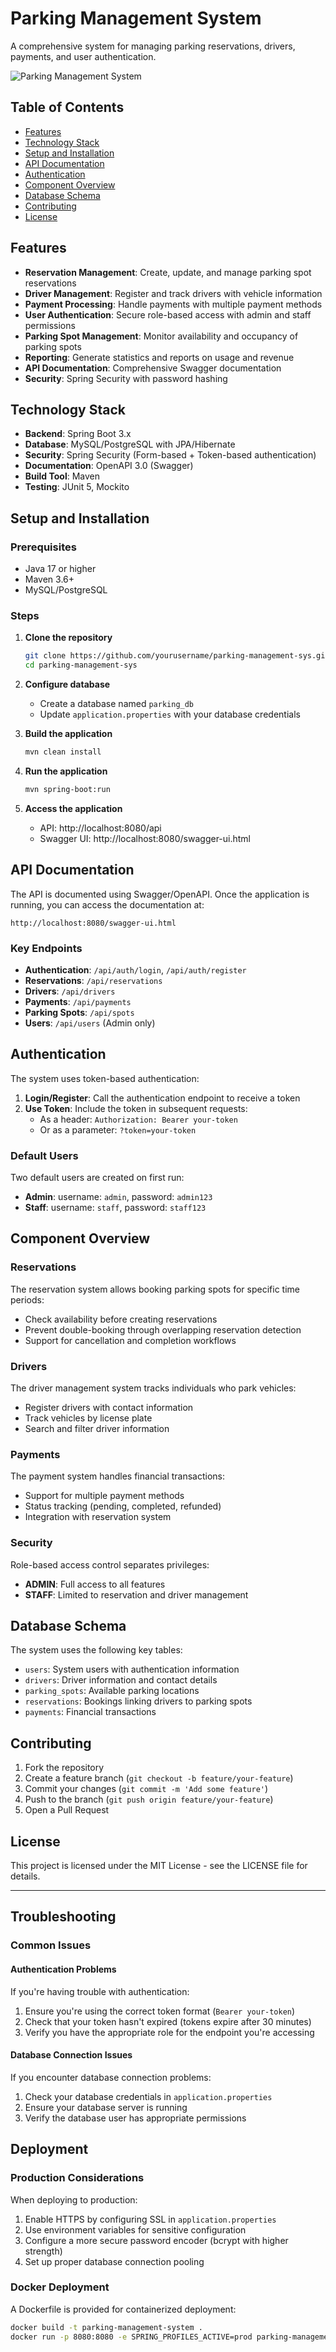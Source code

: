 # Parking Management System

A comprehensive system for managing parking reservations, drivers, payments, and user authentication.

![Parking Management System](./Screenshot%202025-03-15%20at%2010.38.36.png)

## Table of Contents

- [Features](#features)
- [Technology Stack](#technology-stack)
- [Setup and Installation](#setup-and-installation)
- [API Documentation](#api-documentation)
- [Authentication](#authentication)
- [Component Overview](#component-overview)
- [Database Schema](#database-schema)
- [Contributing](#contributing)
- [License](#license)

## Features

- **Reservation Management**: Create, update, and manage parking spot reservations
- **Driver Management**: Register and track drivers with vehicle information
- **Payment Processing**: Handle payments with multiple payment methods
- **User Authentication**: Secure role-based access with admin and staff permissions
- **Parking Spot Management**: Monitor availability and occupancy of parking spots
- **Reporting**: Generate statistics and reports on usage and revenue
- **API Documentation**: Comprehensive Swagger documentation
- **Security**: Spring Security with password hashing

## Technology Stack

- **Backend**: Spring Boot 3.x
- **Database**: MySQL/PostgreSQL with JPA/Hibernate
- **Security**: Spring Security (Form-based + Token-based authentication)
- **Documentation**: OpenAPI 3.0 (Swagger)
- **Build Tool**: Maven
- **Testing**: JUnit 5, Mockito

## Setup and Installation

### Prerequisites

- Java 17 or higher
- Maven 3.6+
- MySQL/PostgreSQL

### Steps

1. **Clone the repository**
   ```bash
   git clone https://github.com/yourusername/parking-management-sys.git
   cd parking-management-sys
   ```

2. **Configure database**
   - Create a database named `parking_db`
   - Update `application.properties` with your database credentials

3. **Build the application**
   ```bash
   mvn clean install
   ```

4. **Run the application**
   ```bash
   mvn spring-boot:run
   ```

5. **Access the application**
   - API: http://localhost:8080/api
   - Swagger UI: http://localhost:8080/swagger-ui.html

## API Documentation

The API is documented using Swagger/OpenAPI. Once the application is running, you can access the documentation at:

```
http://localhost:8080/swagger-ui.html
```

### Key Endpoints

- **Authentication**: `/api/auth/login`, `/api/auth/register`
- **Reservations**: `/api/reservations`
- **Drivers**: `/api/drivers`
- **Payments**: `/api/payments`
- **Parking Spots**: `/api/spots`
- **Users**: `/api/users` (Admin only)

## Authentication

The system uses token-based authentication:

1. **Login/Register**: Call the authentication endpoint to receive a token
2. **Use Token**: Include the token in subsequent requests:
   - As a header: `Authorization: Bearer your-token`
   - Or as a parameter: `?token=your-token`

### Default Users

Two default users are created on first run:

- **Admin**: username: `admin`, password: `admin123`
- **Staff**: username: `staff`, password: `staff123`

## Component Overview

### Reservations

The reservation system allows booking parking spots for specific time periods:

- Check availability before creating reservations
- Prevent double-booking through overlapping reservation detection
- Support for cancellation and completion workflows

### Drivers

The driver management system tracks individuals who park vehicles:

- Register drivers with contact information
- Track vehicles by license plate
- Search and filter driver information

### Payments

The payment system handles financial transactions:

- Support for multiple payment methods
- Status tracking (pending, completed, refunded)
- Integration with reservation system

### Security

Role-based access control separates privileges:

- **ADMIN**: Full access to all features
- **STAFF**: Limited to reservation and driver management

## Database Schema

The system uses the following key tables:

- `users`: System users with authentication information
- `drivers`: Driver information and contact details
- `parking_spots`: Available parking locations
- `reservations`: Bookings linking drivers to parking spots
- `payments`: Financial transactions

## Contributing

1. Fork the repository
2. Create a feature branch (`git checkout -b feature/your-feature`)
3. Commit your changes (`git commit -m 'Add some feature'`)
4. Push to the branch (`git push origin feature/your-feature`)
5. Open a Pull Request

## License

This project is licensed under the MIT License - see the LICENSE file for details.

---

## Troubleshooting

### Common Issues

#### Authentication Problems

If you're having trouble with authentication:

1. Ensure you're using the correct token format (`Bearer your-token`)
2. Check that your token hasn't expired (tokens expire after 30 minutes)
3. Verify you have the appropriate role for the endpoint you're accessing

#### Database Connection Issues

If you encounter database connection problems:

1. Check your database credentials in `application.properties`
2. Ensure your database server is running
3. Verify the database user has appropriate permissions

## Deployment

### Production Considerations

When deploying to production:

1. Enable HTTPS by configuring SSL in `application.properties`
2. Use environment variables for sensitive configuration
3. Configure a more secure password encoder (bcrypt with higher strength)
4. Set up proper database connection pooling

### Docker Deployment

A Dockerfile is provided for containerized deployment:

```bash
docker build -t parking-management-system .
docker run -p 8080:8080 -e SPRING_PROFILES_ACTIVE=prod parking-management-system
```